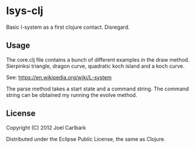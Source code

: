 lsys-clj
========
Basic l-system as a first clojure contact. Disregard.

## Usage

The core.clj file contains a bunch of different examples in the draw method.
Sierpinksi triangle, dragon curve, quadratic koch island and a koch curve.

See: https://en.wikipedia.org/wiki/L-system

The parse method takes a start state and a command string. The command string
can be obtained my running the evolve method.

## License

Copyright (C) 2012 Joel Carlbark

Distributed under the Eclipse Public License, the same as Clojure.
